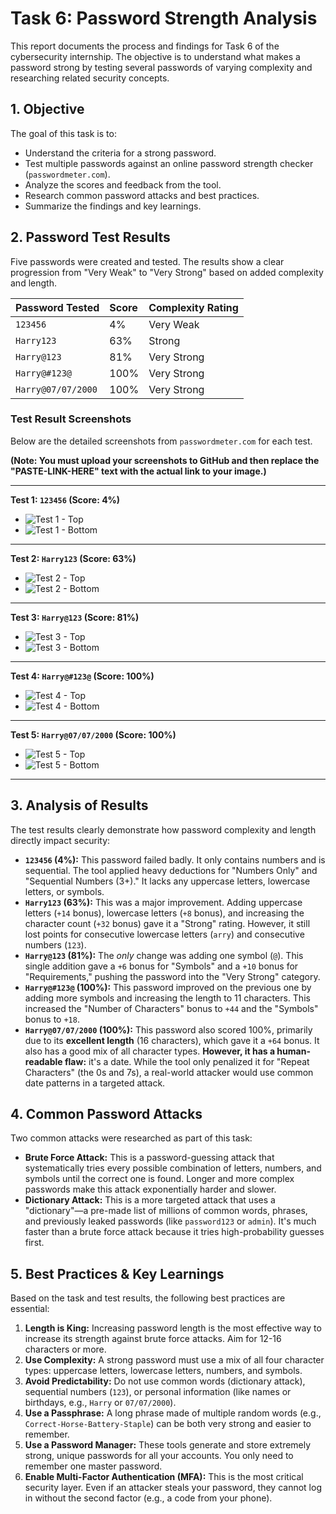 # Task 6: Password Strength Analysis

This report documents the process and findings for Task 6 of the cybersecurity internship. The objective is to understand what makes a password strong by testing several passwords of varying complexity and researching related security concepts.

## 1. Objective

The goal of this task is to:
* Understand the criteria for a strong password.
* Test multiple passwords against an online password strength checker (`passwordmeter.com`).
* Analyze the scores and feedback from the tool.
* Research common password attacks and best practices.
* Summarize the findings and key learnings.

## 2. Password Test Results

Five passwords were created and tested. The results show a clear progression from "Very Weak" to "Very Strong" based on added complexity and length.

| Password Tested | Score | Complexity Rating |
| :--- | :--- | :--- |
| `123456` | 4% | Very Weak |
| `Harry123` | 63% | Strong |
| `Harry@123` | 81% | Very Strong |
| `Harry@#123@` | 100% | Very Strong |
| `Harry@07/07/2000` | 100% | Very Strong |

### Test Result Screenshots

Below are the detailed screenshots from `passwordmeter.com` for each test.

**(Note: You must upload your screenshots to GitHub and then replace the "PASTE-LINK-HERE" text with the actual link to your image.)**

---
**Test 1: `123456` (Score: 4%)**
* ![Test 1 - Top](https://github.com/HanumandlaHarikrishna07/elevatelabs-cyber-task-6/blob/main/screenshots/common.png)
* ![Test 1 - Bottom](https://github.com/HanumandlaHarikrishna07/elevatelabs-cyber-task-6/blob/main/screenshots/common%20test%20results.png)

---
**Test 2: `Harry123` (Score: 63%)**
* ![Test 2 - Top](https://github.com/HanumandlaHarikrishna07/elevatelabs-cyber-task-6/blob/main/screenshots/simple.png)
* ![Test 2 - Bottom](https://github.com/HanumandlaHarikrishna07/elevatelabs-cyber-task-6/blob/main/screenshots/simple%20reults.png)

---
**Test 3: `Harry@123` (Score: 81%)**
* ![Test 3 - Top](https://github.com/HanumandlaHarikrishna07/elevatelabs-cyber-task-6/blob/main/screenshots/some%20complexity.png)
* ![Test 3 - Bottom](https://github.com/HanumandlaHarikrishna07/elevatelabs-cyber-task-6/blob/main/screenshots/some%20complexity%20results.png)

---
**Test 4: `Harry@#123@` (Score: 100%)**
* ![Test 4 - Top](https://github.com/HanumandlaHarikrishna07/elevatelabs-cyber-task-6/blob/main/screenshots/long%20and%20complex.png)
* ![Test 4 - Bottom](https://github.com/HanumandlaHarikrishna07/elevatelabs-cyber-task-6/blob/main/screenshots/long%20and%20complex%20results.png)

---
**Test 5: `Harry@07/07/2000` (Score: 100%)**
* ![Test 5 - Top](https://github.com/HanumandlaHarikrishna07/elevatelabs-cyber-task-6/blob/main/screenshots/passphrase.png)
* ![Test 5 - Bottom](https://github.com/HanumandlaHarikrishna07/elevatelabs-cyber-task-6/blob/main/screenshots/passphrase%20results.png)

---

## 3. Analysis of Results

The test results clearly demonstrate how password complexity and length directly impact security:

* **`123456` (4%):** This password failed badly. It only contains numbers and is sequential. The tool applied heavy deductions for "Numbers Only" and "Sequential Numbers (3+)." It lacks any uppercase letters, lowercase letters, or symbols.
* **`Harry123` (63%):** This was a major improvement. Adding uppercase letters (`+14` bonus), lowercase letters (`+8` bonus), and increasing the character count (`+32` bonus) gave it a "Strong" rating. However, it still lost points for consecutive lowercase letters (`arry`) and consecutive numbers (`123`).
* **`Harry@123` (81%):** The *only* change was adding one symbol (`@`). This single addition gave a `+6` bonus for "Symbols" and a `+10` bonus for "Requirements," pushing the password into the "Very Strong" category.
* **`Harry@#123@` (100%):** This password improved on the previous one by adding more symbols and increasing the length to 11 characters. This increased the "Number of Characters" bonus to `+44` and the "Symbols" bonus to `+18`.
* **`Harry@07/07/2000` (100%):** This password also scored 100%, primarily due to its **excellent length** (16 characters), which gave it a `+64` bonus. It also has a good mix of all character types. **However, it has a human-readable flaw:** it's a date. While the tool only penalized it for "Repeat Characters" (the 0s and 7s), a real-world attacker would use common date patterns in a targeted attack.

## 4. Common Password Attacks

Two common attacks were researched as part of this task:

* **Brute Force Attack:** This is a password-guessing attack that systematically tries every possible combination of letters, numbers, and symbols until the correct one is found. Longer and more complex passwords make this attack exponentially harder and slower.
* **Dictionary Attack:** This is a more targeted attack that uses a "dictionary"—a pre-made list of millions of common words, phrases, and previously leaked passwords (like `password123` or `admin`). It's much faster than a brute force attack because it tries high-probability guesses first.

## 5. Best Practices & Key Learnings

Based on the task and test results, the following best practices are essential:

1.  **Length is King:** Increasing password length is the most effective way to increase its strength against brute force attacks. Aim for 12-16 characters or more.
2.  **Use Complexity:** A strong password must use a mix of all four character types: uppercase letters, lowercase letters, numbers, and symbols.
3.  **Avoid Predictability:** Do not use common words (dictionary attack), sequential numbers (`123`), or personal information (like names or birthdays, e.g., `Harry` or `07/07/2000`).
4.  **Use a Passphrase:** A long phrase made of multiple random words (e.g., `Correct-Horse-Battery-Staple`) can be both very strong and easier to remember.
5.  **Use a Password Manager:** These tools generate and store extremely strong, unique passwords for all your accounts. You only need to remember one master password.
6.  **Enable Multi-Factor Authentication (MFA):** This is the most critical security layer. Even if an attacker steals your password, they cannot log in without the second factor (e.g., a code from your phone).
